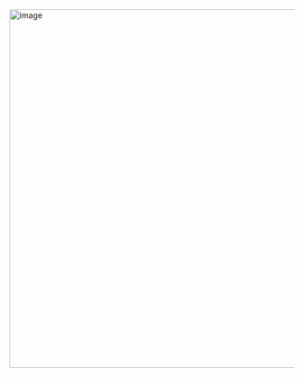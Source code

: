 <img width="633" alt="image" src="https://user-images.githubusercontent.com/113409861/236699178-d82ff8d7-f92d-452a-8e66-4e5a05a746bb.png">
